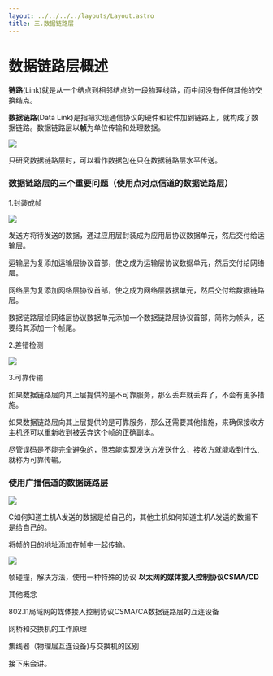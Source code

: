 ```yaml
---
layout: ../../../../layouts/Layout.astro
title: 三.数据链路层
---
```



# 数据链路层概述

**链路**(Link)就是从一个结点到相邻结点的一段物理线路，而中间没有任何其他的交换结点。

**数据链路**(Data Link)是指把实现通信协议的硬件和软件加到链路上，就构成了数据链路。数据链路层以**帧**为单位传输和处理数据。

![](https://img.0pt.im/computernet/3-1/3-1-1.png)

只研究数据链路层时，可以看作数据包在只在数据链路层水平传送。

### 数据链路层的三个重要问题（使用点对点信道的数据链路层）

1.封装成帧

![](https://img.0pt.im/computernet/3-1/3-1-2.png)

发送方将待发送的数据，通过应用层封装成为应用层协议数据单元，然后交付给运输层。

运输层为复添加运输层协议首部，使之成为运输层协议数据单元，然后交付给网络层。

网络层为复添加网络层协议首部，使之成为网络层数据单元，然后交付给数据链路层。

数据链路层绘网络层协议数据单元添加一个数据链路层协议首部，简称为帧头，还要给其添加一个帧尾。

2.差错检测

![](https://img.0pt.im/computernet/3-1/3-1-3.png)

3.可靠传输

如果数据链路层向其上层提供的是不可靠服务，那么丢弃就丢弃了，不会有更多措施。

如果数据链路层向其上层提供的是可靠服务，那么还需要其他措施，来确保接收方主机还可以重新收到被丢弃这个帧的正确副本。

尽管误码是不能完全避兔的，但若能实现发送方发送什么，接收方就能收到什么,就称为可靠传输。

### 使用广播信道的数据链路层

![](https://img.0pt.im/computernet/3-1/3-1-4.png)

C如何知道主机A发送的数据是给自己的，其他主机如何知道主机A发送的数据不是给自己的。

将帧的目的地址添加在帧中一起传输。

![](https://img.0pt.im/computernet/3-1/3-1-5.png)

帧碰撞，解决方法，使用一种特殊的协议  **以太网的媒体接入控制协议CSMA/CD**

其他概念

802.11局域网的媒体接入控制协议CSMA/CA数据链路层的互连设备

网桥和交换机的工作原理

集线器（物理层互连设备)与交换机的区别

接下来会讲。
